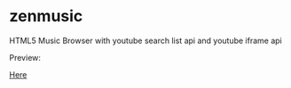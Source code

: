zenmusic
========

HTML5 Music Browser with youtube search list api and youtube iframe api

Preview:
<p><a href="http://alexliu03.github.io/zenmusic"> Here</a></p>
